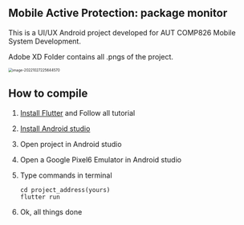 ## Mobile Active Protection: package monitor

This is a UI/UX Android project developed for AUT COMP826 Mobile System Development.

Adobe XD Folder contains all .pngs of the project.

<img src="/Users/chenweizuo/Library/Application Support/typora-user-images/image-20221027225644570.png" alt="image-20221027225644570" style="zoom:50%;" />



## How to compile

1. [Install Flutter](https://docs.flutter.dev/get-started/install?gclid=CjwKCAjw2OiaBhBSEiwAh2ZSPy-7FRO1JDsvMpji_wAtIa0PKnMvXGHK1uwMv0Ul0Roccrgi0jaaXBoCfcQQAvD_BwE&gclsrc=aw.ds) and Follow all tutorial 

2. [Install Android studio](https://developer.android.com/studio?gclid=CjwKCAjw2OiaBhBSEiwAh2ZSP7tMLIlJxZR0uZ-Mln5vzsSx-TmNYYYtcfA_r5kRRwJ33na90xDgJRoC5cQQAvD_BwE&gclsrc=aw.ds)

3. Open project in Android studio

4. Open a Google Pixel6 Emulator in Android studio

5. Type commands in terminal

   ~~~ 
   cd project_address(yours)
   flutter run
   ~~~

6. Ok, all things done

